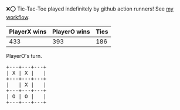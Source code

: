 :x::o: Tic-Tac-Toe played indefinitely by github action runners! See [my workflow](.github/workflows/play.yaml).

|PlayerX wins|PlayerO wins|Ties|
|-|-|-|
|433|393|186|

PlayerO's turn.

<pre>
+---+---+---+
| X | X |   |
+---+---+---+
|   | X |   |
+---+---+---+
| O | O |   |
+---+---+---+
</pre>